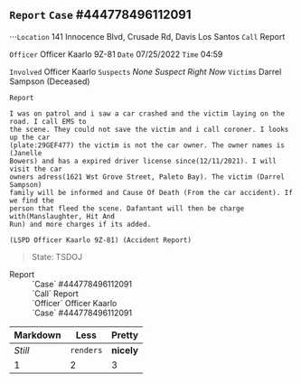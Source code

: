 `Report`
`Case` #444778496112091
---
⋅⋅⋅`Location` 141 Innocence Blvd, Crusade Rd, Davis Los Santos
`Call` Report

`Officer` Officer Kaarlo 9Z-81
`Date` 07/25/2022 `Time` 04:59

`Involved` Officer Kaarlo
`Suspects` *None Suspect Right Now*
`Victims` Darrel Sampson (Deceased)

`Report`
```
I was on patrol and i saw a car crashed and the victim laying on the road. I call EMS to
the scene. They could not save the victim and i call coroner. I looks up the car
(plate:29GEF477) the victim is not the car owner. The owner names is (Janelle
Bowers) and has a expired driver license since(12/11/2021). I will visit the car
owners adress(1621 Wst Grove Street, Paleto Bay). The victim (Darrel Sampson)
family will be informed and Cause Of Death (From the car accident). If we find the
person that fleed the scene. Dafantant will then be charge with(Manslaughter, Hit And
Run) and more charges if its added.

(LSPD Officer Kaarlo 9Z-81) (Accident Report)
```
> State: TSDOJ

<dl>
  <dt>Report</dt>
  <dd>`Case` #444778496112091</dd>
  <dd>`Call` Report</dd>
  <dd>`Officer` Officer Kaarlo</dd>
  <dd>`Case` #444778496112091</dd>
</dl>

Markdown | Less | Pretty
--- | --- | ---
*Still* | `renders` | **nicely**
1 | 2 | 3
